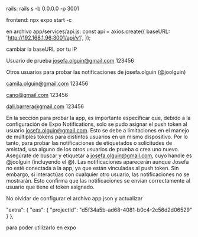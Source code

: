 rails:
rails s -b 0.0.0.0 -p 3001

frontend:
npx expo start -c

en archivo app/services/api.js:
const api = axios.create({
baseURL: 'http://192.168.1.96:3001/api/v1',
});

cambiar la baseURL por tu IP

Usuario de prueba
josefa.olguin@gmail.com
123456

Otros usuarios para probar las notificaciones de josefa.olguin (@joolguin)

camila.olguin@gmail.com
123456

cano@gmail.com
123456

dali.barrera@gmail.com
123456

En la sección para probar la app, es importante especificar que, debido a la configuración de Expo Notifications, solo se pudo asignar el push token al usuario josefa.olguin@gmail.com. Esto se debe a limitaciones en el manejo de múltiples tokens para distintos usuarios en un mismo dispositivo. Por lo tanto, para probar las notificaciones de etiquetados o solicitudes de amistad, usa alguno de los otros usuarios de prueba o crea uno nuevo. Asegúrate de buscar y etiquetar a josefa.olguin@gmail.com, cuyo handle es @joolguin (incluyendo el @). Las notificaciones aparecerán aunque Josefa no esté conectada a la app, ya que están vinculadas al push token. Sin embargo, si interactúas con cualquier otro usuario, las notificaciones no se mostrarán. Esto confirma que las notificaciones se envían correctamente al usuario que tiene el token asignado.

No olvidar de configurar el archivo app.json
y actualizar

"extra": {
"eas": {
"projectId": "d5f34a5b-ad68-4081-b0c4-2c56d2d06529"
}
},

para poder utilizarlo en expo
